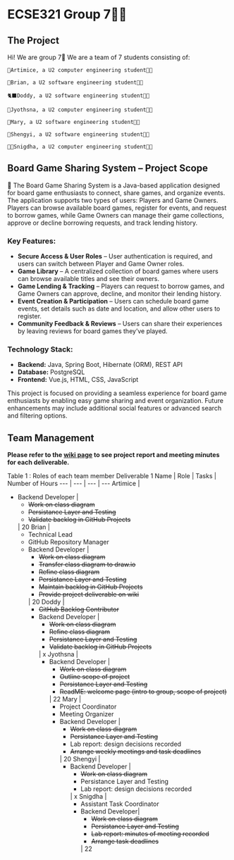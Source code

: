 # ECSE321 Group 7🐻‍❄️
## The Project
Hi! We are group 7🤯 We are a team of 7 students consisting of:

    🪼Artimice, a U2 computer engineering student👩‍💻

    🦑Brian, a U2 software engineering student🧑‍💻

    🐈‍⬛Doddy, a U2 software engineering student🧑‍💻

    🦋Jyothsna, a U2 computer engineering student👩‍💻

    👻Mary, a U2 software engineering student👩‍💻

    🌝Shengyi, a U2 software engineering student👩‍💻

    👸🏽Snigdha, a U2 computer engineering student👩‍💻

## Board Game Sharing System – Project Scope
🎲 The Board Game Sharing System is a Java-based application designed for board game enthusiasts to connect, share games, and organize events. The application supports two types of users: Players and Game Owners. Players can browse available board games, register for events, and request to borrow games, while Game Owners can manage their game collections, approve or decline borrowing requests, and track lending history.
### Key Features:
+ **Secure Access & User Roles** – User authentication is required, and users can switch between Player and Game Owner roles.
+ **Game Library** – A centralized collection of board games where users can browse available titles and see their owners.
+ **Game Lending & Tracking** – Players can request to borrow games, and Game Owners can approve, decline, and monitor their lending history.
+ **Event Creation & Participation** – Users can schedule board game events, set details such as date and location, and allow other users to register.
+ **Community Feedback & Reviews** – Users can share their experiences by leaving reviews for board games they’ve played.
### Technology Stack:
+ **Backend:** Java, Spring Boot, Hibernate (ORM), REST API
+ **Database:** PostgreSQL
+ **Frontend:** Vue.js, HTML, CSS, JavaScript
  
This project is focused on providing a seamless experience for board game enthusiasts by enabling easy game sharing and event organization. Future enhancements may include additional social features or advanced search and filtering options.


## Team Management
**Please refer to the [wiki page](https://github.com/McGill-ECSE321-Winter2025/project-group-7/wiki) to see project report and meeting minutes for each deliverable.**


Table 1 : Roles of each team member Deliverable 1
Name | Role | Tasks | Number of Hours 
--- | --- | --- | ---
Artimice |  <ul><li>Backend Developer | <ul><li>~~Work on class diagram~~</li><li>~~Persistance Layer and Testing~~</li><li>~~Validate backlog in GitHub Projects~~</li></ul> | 20
Brian |  <ul><li>Technical Lead</li><li>GitHub Repository Manager</li><li>Backend Developer | <ul><li>~~Work on class diagram~~</li><li>~~Transfer class diagram to draw.io~~</li><li>~~Refine class diagram~~</li><li>~~Persistance Layer and Testing~~</li><li>~~Maintain backlog in GitHub Projects~~</li><li>~~Provide project deliverable on wiki~~</li></ul> | 20
Doddy | <ul><li>~~GitHub Backlog Contributor~~</li><li>Backend Developer | <ul><li>~~Work on class diagram~~</li><li>~~Refine class diagram~~</li><li>~~Persistance Layer and Testing~~</li><li>~~Validate backlog in GitHub Projects~~</li></ul> | x
Jyothsna | <ul><li>Backend Developer | <ul><li>~~Work on class diagram~~</li><li>~~Outline scope of project~~</li><li>~~Persistance Layer and Testing~~</li><li>~~ReadME: welcome page (intro to group, scope of project)~~</li></ul> | 22
Mary | <ul><li>Project Coordinator</li><li>Meeting Organizer</li><li>Backend Developer  | <ul><li>~~Work on class diagram~~</li><li>~~Persistance Layer and Testing~~</li><li>Lab report: design decisions recorded</li><li>~~Arrange weekly meetings and task deadlines~~</li></ul> | 20
Shengyi | <ul><li>Backend Developer | <ul><li>~~Work on class diagram~~</li><li>Persistance Layer and Testing</li><li>Lab report: design decisions recorded</li></ul> | x
Snigdha | <ul><li>Assistant Task Coordinator</li><li>Backend Developer| <ul><li>~~Work on class diagram~~</li><li>~~Persistance Layer and Testing~~</li><li>~~Lab report: minutes of meeting recorded~~</li><li>~~Arrange task deadlines~~</li></ul> | 22

